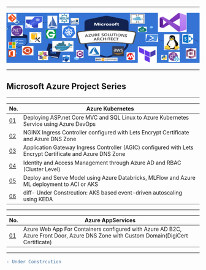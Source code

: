 ----------------------------------------------------------------------------------------------

![alt text](https://github.com/GBuenaflor/01azure/blob/master/Picture1.png)

----------------------------------------------------------------------------------------------
##  Microsoft Azure Project Series
----------------------------------------------------------------------------------------------
 

 | No.                                                                        | Azure Kubernetes                                                                         |
 | -------------------------------------------------------------------------- | -----------------------------------------------------------------------------------------|
 | [01](https://github.com/GBuenaflor/01azure-asp.netcore-mvc-sql-aks/)  | Deploying ASP.net Core MVC and SQL Linux to Azure Kubernetes Service using Azure DevOps  |
 | [02](https://github.com/GBuenaflor/01azure-aks-ingresscontroller-https/) | NGINX Ingress Controller configured with Lets Encrypt Certificate and Azure DNS Zone  |
 | [03](https://github.com/GBuenaflor/01azure-aks-ingresscontroller-agic/) | Application Gateway Ingress Controller (AGIC) configured with Lets Encrypt Certificate and Azure DNS Zone |    
 | [04](https://github.com/GBuenaflor/01azure-aks-azure-ad-integration/) | Identity and Access Management through Azure AD and RBAC (Cluster Level) |    
 | [05](https://github.com/GBuenaflor/01azure-aks-databricks-mlflow-azureML-deployment/) | Deploy and Serve Model using Azure Databricks, MLFlow and Azure ML deployment to ACI or AKS |     
  | [06](https://github.com/GBuenaflor/01azure-aks-keda/) |  diff- Under Constrcution:  AKS based event-driven autoscaling using KEDA |
 
 ----------------------------------------------------------------------------------------------
 

 | No.                                                                        | Azure AppServices                                                                       |
 | -------------------------------------------------------------------------- | ----------------------------------------------------------------------------------------|
 | [01](https://github.com/GBuenaflor/01azure-appservices-webapp4container-b2c/) | Azure Web App For Containers configured with Azure AD B2C, Azure Front Door, Azure DNS Zone with Custom Domain(DigiCert Certificate) |
               
   
 ----------------------------------------------------------------------------------------------
 
   
   ```diff
   - Under Constrcution 
   ```

 
   
   
   
   
   
